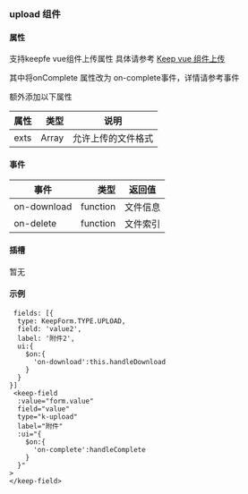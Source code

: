 ### upload 组件

#### 属性
支持keepfe vue组件上传属性 具体请参考 [Keep vue 组件上传](https://tech-docs.gotokeep.com/keepfe/#/zh-cn/plugin/upload?id=avue%e6%96%b9%e6%a1%88%ef%bc%9a)

其中将onComplete 属性改为 on-complete事件，详情请参考事件

额外添加以下属性

| 属性        | 类型    |  说明  |
| --------   | -----: | :----: |
| exts   | Array |允许上传的文件格式 |

#### 事件
| 事件        | 类型    |  返回值  |
| --------   | -----: | :----: |
| on-download   | function |文件信息 |
| on-delete   | function | 文件索引 |

#### 插槽
暂无


#### 示例

```
 fields: [{
  type: KeepForm.TYPE.UPLOAD,
  field: 'value2',
  label: '附件2',
  ui:{
    $on:{
      'on-download':this.handleDownload
    }
  }
}]
 <keep-field 
  :value="form.value"  
  field="value"  
  type="k-upload"
  label="附件"
  :ui="{
    $on:{
      'on-complete':handleComplete
    }
  }"
>
</keep-field>
```